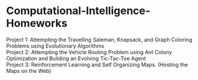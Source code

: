 # Computational-Intelligence-Homeworks
Project 1: Attempting the Travelling Saleman, Knapsack, and Graph Coloring Problems using Evolutionary Algorithms \
Project 2: Attempting the Vehicle Routing Problem using Ant Colony Optimization and Building an Evolving Tic-Tac-Toe Agent \
Project 3: Reinforcement Learning and Self Organizing Maps. (Hosting the Maps on the Web) 
